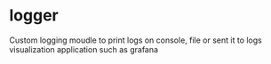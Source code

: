# logger
Custom logging moudle to print logs on console, file or sent it to logs visualization application such as grafana
